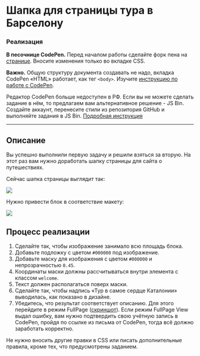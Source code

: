 # Шапка для страницы тура в Барселону

### Реализация

**В песочнице CodePen.** Перед началом работы сделайте форк пена на [странице](https://codepen.io/Netology/pen/YJrxyZ?editors=0100#0). Вносите изменения только во вкладке CSS.

**Важно.** Общую структуру документа создавать не надо, вкладка CodePen «HTML» работает, как тег `<body>`.
Изучите [инструкцию по работе с CodePen](https://github.com/netology-code/guides/tree/master/codepen).

Редактор CodePen больше недоступен в РФ. Если вы не можете сделать задание в нём, то предлагаем вам альтернативное решение - JS Bin. Создайте аккаунт, перенесите стили из репозитория GitHub и выполняйте задания в JS Bin. [Подробная инструкция](https://disk.360.yandex.ru/i/dTjR9F-QJOgMfw)

---

## Описание

Вы успешно выполнили первую задачу и решили взяться за вторую. На этот раз вам нужно доработать шапку страницы для сайта о путешествиях.

Сейчас шапка страницы выглядит так:

![](https://netology-code.github.io/html-2-homeworks/sources/4-1/header-before.jpg)

Нужно привести блок в соответствие макету:

![](https://netology-code.github.io/html-2-homeworks/sources/4-1/header-after.jpg)

## Процесс реализации

1. Сделайте так, чтобы изображение занимало всю площадь блока.
2. Добавьте подложку с цветом `#000000` под изображение.
3. Добавьте маску для изображения c цветом `#000000` и непрозрачностью `0.45`.
4. Координаты маски должны рассчитываться внутри элемента с классом `welcome`.
5. Текст должен располагаться поверх маски.
6. Сделайте так, чтобы надпись «Тур в самое сердце Каталонии» выводилась, как показано в дизайне.
7. Убедитесь, что результат соответствует описанию. Для этого перейдите в режим FullPage ([скриншот](/sources/screen.md)). Если режим FullPage View выдал ошибку, вам нужно подтвердить свою учётную запись в CodePen, пройдя по ссылке из письма от CodePen, тогда всё должно заработать корректно.

Не нужно вносить другие правки в CSS или писать дополнительные правила, кроме тех, что предусмотрены заданием.

